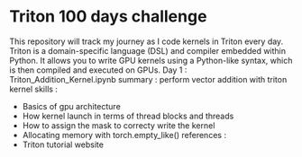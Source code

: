 # Triton 100 days challenge
This repository will track my journey as I code kernels in Triton every day. Triton is a domain-specific language (DSL) and compiler embedded within Python. It allows you to write GPU kernels using a Python-like syntax, which is then compiled and executed on GPUs.
Day 1 :  Triton_Addition_Kernel.ipynb
summary : perform vector addition with triton kernel
skills : 
- Basics of gpu architecture
- How kernel launch in terms of thread blocks and threads
- How to assign the mask to correcty write the kernel 
- Allocating memory with torch.empty_like()
references :
- Triton tutorial website 
